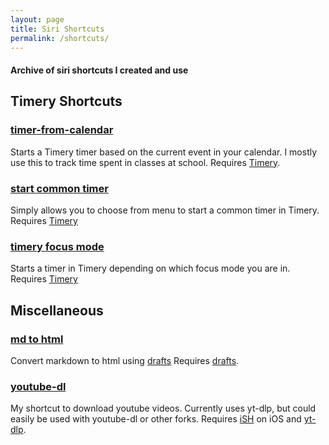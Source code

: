 ```yaml
---
layout: page
title: Siri Shortcuts
permalink: /shortcuts/
---
```


#### Archive of siri shortcuts I created and use

## Timery Shortcuts
### [timer-from-calendar](https://www.icloud.com/shortcuts/cf95030290d74218a7041d422128a824)
Starts a Timery timer based on the current event in your calendar. I mostly use this to track time spent in classes at school.
Requires [Timery](https://timeryapp.com).

### [start common timer](https://www.icloud.com/shortcuts/c106377e64ce41f6a31064ef27f5c870)
Simply allows you to choose from menu to start a common timer in Timery.
Requires [Timery](https://timeryapp.com)

### [timery focus mode](https://www.icloud.com/shortcuts/0f0f6190800043ffa5580798f249e119)
Starts a timer in Timery depending on which focus mode you are in.
Requires [Timery](https://timeryapp.com)

## Miscellaneous
### [md to html](https://www.icloud.com/shortcuts/258cef390cbd4457a4fd03335ce3ba9b)
Convert markdown to html using [drafts](https://getdrafts.com)
Requires [drafts](https://getdrafts.com).

### [youtube-dl](https://www.icloud.com/shortcuts/2433d91b28f942cb989b14211af20f9b)
My shortcut to download youtube videos. Currently uses yt-dlp, but could easily be used with youtube-dl or other forks. Requires [iSH](https://github.com/ish-app/ish) on iOS and [yt-dlp](https://github.com/yt-dlp/yt-dlp).

